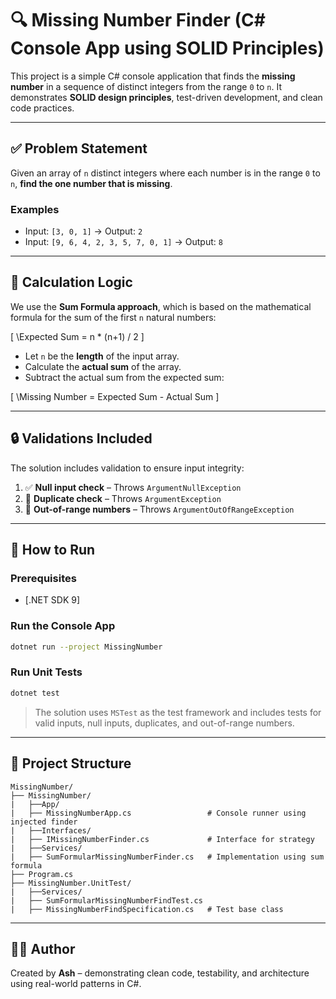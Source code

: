 # 🔍 Missing Number Finder (C# Console App using SOLID Principles)

This project is a simple C# console application that finds the **missing number** in a sequence of distinct integers from the range `0` to `n`. It demonstrates **SOLID design principles**, test-driven development, and clean code practices.

---

## ✅ Problem Statement

Given an array of `n` distinct integers where each number is in the range `0` to `n`, **find the one number that is missing**.

### Examples

- Input: `[3, 0, 1]` → Output: `2`
- Input: `[9, 6, 4, 2, 3, 5, 7, 0, 1]` → Output: `8`

---

## 🧠 Calculation Logic

We use the **Sum Formula approach**, which is based on the mathematical formula for the sum of the first `n` natural numbers:

\[
\Expected Sum = n * (n+1) / 2
\]

- Let `n` be the **length** of the input array.
- Calculate the **actual sum** of the array.
- Subtract the actual sum from the expected sum:

\[
\Missing Number = Expected Sum - Actual Sum
\]

---

## 🔒 Validations Included

The solution includes validation to ensure input integrity:

1. ✅ **Null input check** – Throws `ArgumentNullException`
2. 🚫 **Duplicate check** – Throws `ArgumentException`
3. 🚫 **Out-of-range numbers** – Throws `ArgumentOutOfRangeException`

---

## 🚀 How to Run

### Prerequisites
- [.NET SDK 9]

### Run the Console App

```bash
dotnet run --project MissingNumber
```

### Run Unit Tests

```bash
dotnet test
```

> The solution uses `MSTest` as the test framework and includes tests for valid inputs, null inputs, duplicates, and out-of-range numbers.

---

## 📁 Project Structure

```
MissingNumber/
├── MissingNumber/
|   ├──App/
|   ├── MissingNumberApp.cs                 # Console runner using injected finder
|   ├──Interfaces/
|   ├── IMissingNumberFinder.cs             # Interface for strategy
|   ├──Services/
|   ├── SumFormularMissingNumberFinder.cs   # Implementation using sum formula
├── Program.cs
├── MissingNumber.UnitTest/
|   ├──Services/
|   ├── SumFormularMissingNumberFindTest.cs
|   ├── MissingNumberFindSpecification.cs   # Test base class
```

---

## 👨‍💻 Author

Created by **Ash** – demonstrating clean code, testability, and architecture using real-world patterns in C#.
